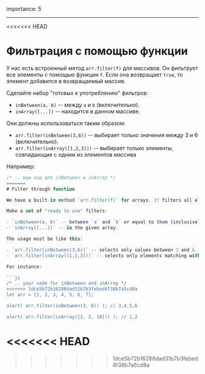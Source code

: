 importance: 5

---

<<<<<<< HEAD
# Фильтрация с помощью функции

У нас есть встроенный метод `arr.filter(f)` для массивов. Он фильтрует все элементы с помощью функции `f`. Если она возвращает `true`, то элемент добавится в возвращаемый массив.

Сделайте набор "готовых к употреблению" фильтров:

- `inBetween(a, b)` -- между `a` и `b` (включительно).
- `inArray([...])` -- находится в данном массиве.

Они должны использоваться таким образом:

- `arr.filter(inBetween(3,6))` -- выбирает только значения между 3 и 6 (включительно).
- `arr.filter(inArray([1,2,3]))` -- выбирает только элементы, совпадающие с одним из элементов массива

Например:

```js
/* .. ваш код для inBetween и inArray */
=======
# Filter through function

We have a built-in method `arr.filter(f)` for arrays. It filters all elements through the function `f`. If it returns `true`, then that element is returned in the resulting array.

Make a set of "ready to use" filters:

- `inBetween(a, b)` -- between `a` and `b` or equal to them (inclusively).
- `inArray([...])` -- in the given array.

The usage must be like this:

- `arr.filter(inBetween(3,6))` -- selects only values between 3 and 6.
- `arr.filter(inArray([1,2,3]))` -- selects only elements matching with one of the members of `[1,2,3]`.

For instance:

```js
/* .. your code for inBetween and inArray */
>>>>>>> 1dce5b72b16288dad31b7b3febed4f38b7a5cd8a
let arr = [1, 2, 3, 4, 5, 6, 7];

alert( arr.filter(inBetween(3, 6)) ); // 3,4,5,6

alert( arr.filter(inArray([1, 2, 10])) ); // 1,2
```
<<<<<<< HEAD
=======

>>>>>>> 1dce5b72b16288dad31b7b3febed4f38b7a5cd8a
